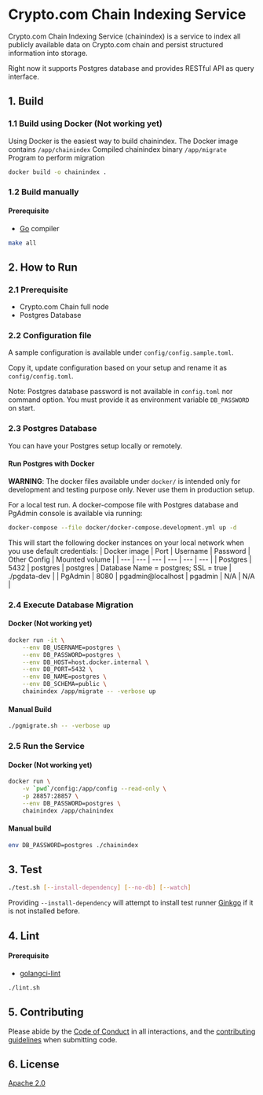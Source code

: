 # Crypto.com Chain Indexing Service

Crypto.com Chain Indexing Service (chainindex) is a service to index all publicly available data on Crypto.com chain and persist structured information into storage.

Right now it supports Postgres database and provides RESTful API as query interface.

## 1. Build

### 1.1 Build using Docker (Not working yet)

Using Docker is the easiest way to build chainindex. The Docker image contains
`/app/chainindex` Compiled chainindex binary
`/app/migrate` Program to perform migration

```bash
docker build -o chainindex .
```

### 1.2 Build manually

#### Prerequisite

- [Go](https://golang.org/dl/) compiler

```bash
make all
```

## 2. How to Run

### 2.1 Prerequisite

- Crypto.com Chain full node
- Postgres Database

### 2.2 Configuration file

A sample configuration is available under `config/config.sample.toml`.

Copy it, update configuration based on your setup and rename it as `config/config.toml`.

Note: Postgres database password is not available in `config.toml` nor command option. You must provide it as environment variable `DB_PASSWORD` on start.

### 2.3 Postgres Database

You can have your Postgres setup locally or remotely.

#### Run Postgres with Docker

**WARNING**: The docker files available under `docker/` is intended only for development and testing purpose only. Never use them in production setup.

For a local test run. A docker-compose file with Postgres database and PgAdmin console is available via running:

```bash
docker-compose --file docker/docker-compose.development.yml up -d
```

This will start the following docker instances on your local network when you use default credentials:
| Docker image | Port | Username | Password | Other Config | Mounted volume |
| --- | --- | --- | --- | --- | --- |
| Postgres | 5432 | postgres | postgres | Database Name = postgres; SSL = true | ./pgdata-dev |
| PgAdmin | 8080 | pgadmin@localhost | pgadmin | N/A | N/A |

### 2.4 Execute Database Migration

#### Docker (Not working yet)

```bash
docker run -it \
    --env DB_USERNAME=postgres \
    --env DB_PASSWORD=postgres \
    --env DB_HOST=host.docker.internal \
    --env DB_PORT=5432 \
    --env DB_NAME=postgres \
    --env DB_SCHEMA=public \
    chainindex /app/migrate -- -verbose up
```

#### Manual Build

```bash
./pgmigrate.sh -- -verbose up
```

### 2.5 Run the Service

#### Docker (Not working yet)

```bash
docker run \
    -v `pwd`/config:/app/config --read-only \
    -p 28857:28857 \
    --env DB_PASSWORD=postgres \
    chainindex /app/chainindex
```

#### Manual build

```bash
env DB_PASSWORD=postgres ./chainindex
```

## 3. Test

```bash
./test.sh [--install-dependency] [--no-db] [--watch]
```

Providing `--install-dependency` will attempt to install test runner [Ginkgo](https://github.com/onsi/ginkgo) if it is not installed before.

## 4. Lint

#### Prerequisite

- [golangci-lint](https://github.com/golangci/golangci-lint)

```bash
./lint.sh
```

## 5. Contributing

Please abide by the [Code of Conduct](CODE_OF_CONDUCT.md) in all interactions,
and the [contributing guidelines](CONTRIBUTING.md) when submitting code.

## 6. License

[Apache 2.0](./LICENSE)